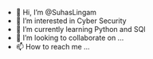 - 👋 Hi, I’m @SuhasLingam
- 👀 I’m interested in Cyber Security
- 🌱 I’m currently learning Python and SQl 
- 💞️ I’m looking to collaborate on ...
- 📫 How to reach me ...

<!---
SuhasLingam/SuhasLingam is a ✨ special ✨ repository because its `README.md` (this file) appears on your GitHub profile.
You can click the Preview link to take a look at your changes.
--->
